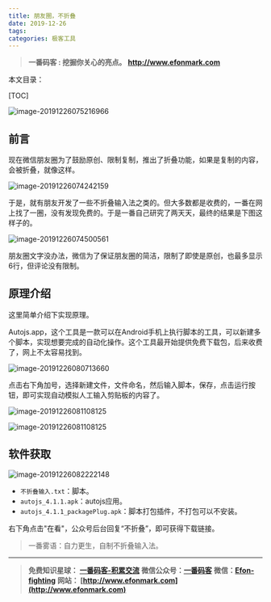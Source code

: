 ```yaml
---
title: 朋友圈，不折叠
date: 2019-12-26
tags: 
categories: 极客工具
---
```


> **一番码客 : 挖掘你关心的亮点。**
> **http://www.efonmark.com**

本文目录：

[TOC]

![image-20191226075216966](2019-12-26-朋友圈，不折叠/image-20191226075216966.png)

<!-- more -->

## 前言

现在微信朋友圈为了鼓励原创、限制复制，推出了折叠功能，如果是复制的内容，会被折叠，就像这样。

![image-20191226074242159](2019-12-26-朋友圈，不折叠/image-20191226074242159.png)

于是，就有朋友开发了一些不折叠输入法之类的。但大多数都是收费的，一番在网上找了一圈，没有发现免费的。于是一番自己研究了两天天，最终的结果是下图这样子的。

![image-20191226074500561](2019-12-26-朋友圈，不折叠/image-20191226074500561.png)

朋友圈文字没办法，微信为了保证朋友圈的简洁，限制了即使是原创，也最多显示6行，但评论没有限制。

## 原理介绍

这里简单介绍下实现原理。

Autojs.app，这个工具是一款可以在Android手机上执行脚本的工具，可以新建多个脚本，实现想要完成的自动化操作。这个工具最开始提供免费下载包，后来收费了，网上不太容易找到。

![image-20191226080713660](2019-12-26-朋友圈，不折叠/image-20191226080713660.png)

点击右下角加号，选择新建文件，文件命名，然后输入脚本，保存，点击运行按钮，即可实现自动模拟人工输入剪贴板的内容了。

![image-20191226081108125](2019-12-26-朋友圈，不折叠/image-20191226081108125.png)

![image-20191226081108125](2019-12-26-朋友圈，不折叠/ebf5e42a0b81b489991f072e1be9a77f.gif)

## 软件获取

![image-20191226082222148](2019-12-26-朋友圈，不折叠/image-20191226082222148.png)

* `不折叠输入.txt`：脚本。
* `autojs_4.1.1.apk`：autojs应用。
* `autojs_4.1.1_packagePlug.apk`：脚本打包插件，不打包可以不安装。

右下角点击"在看"，公众号后台回复“不折叠”，即可获得下载链接。

> 一番雾语：自力更生，自制不折叠输入法。

------------------

> **免费知识星球： [一番码客-积累交流](http://www.efonmark.com/efonmark-blog/readme/zhishixingqiu1.png)**
> **微信公众号：[一番码客](http://www.efonmark.com/efonmark-blog/readme/guanzhu_1.jpg)**
> **微信：[Efon-fighting](http://www.efonmark.com/efonmark-blog/readme/weixin.jpg)**
> **网站： [http://www.efonmark.com](http://www.efonmark.com)**